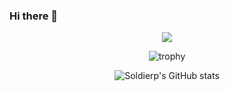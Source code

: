 ### Hi there 👋
<div align="center">
  <img src="https://count.getloli.com/get/@:Soldierp?theme=moebooru">

![trophy](https://github-profile-trophy.vercel.app/?username=Soldierplayz6867&theme=onedark)

![Soldierp's GitHub stats](https://github-readme-stats.vercel.app/api?username=Soldierplayz6867&show_icons=true&theme=radical&locale=zh-tw)

</div>
<!--
**Soldierplayz6867/Soldierplayz6867** is a ✨ _special_ ✨ repository because its `README.md` (this file) appears on your GitHub profile.

Here are some ideas to get you started:

- 🔭 I’m currently working on ...
- 🌱 I’m currently learning ...
- 👯 I’m looking to collaborate on ...
- 🤔 I’m looking for help with ...
- 💬 Ask me about ...
- 📫 How to reach me: ...
- 😄 Pronouns: ...
- ⚡ Fun fact: ...
-->
